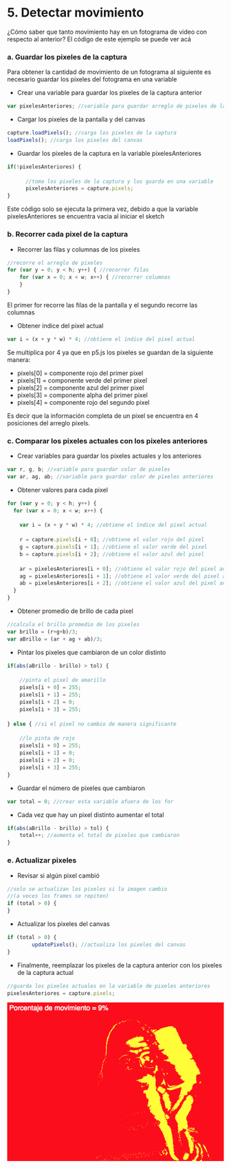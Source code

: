 # 5. Detectar movimiento

¿Cómo saber que tanto movimiento hay en un fotograma de video con respecto al anterior? El código de este ejemplo se puede ver acá

### **a. Guardar los pixeles de la captura**

Para obtener la cantidad de movimiento de un fotograma al siguiente es necesario guardar los pixeles del fotograma en una variable

* Crear una variable para guardar los pixeles de la captura anterior

```javascript
var pixelesAnteriores; //variable para guardar arreglo de pixeles de la captura
```

* Cargar los pixeles de la pantalla y del canvas

```javascript
capture.loadPixels(); //carga los pixeles de la captura
loadPixels(); //carga los pixeles del canvas
```

* Guardar los pixeles de la captura en la variable pixelesAnteriores

```javascript
if(!pixelesAnteriores) {

      //toma los pixeles de la captura y los guarda en una variable
      pixelesAnteriores = capture.pixels;
}
```

Este  código solo se ejecuta la primera vez, debido a que la variable pixelesAnteriores se encuentra vacia al iniciar el sketch

### **b. Recorrer cada pixel de la captura**

* Recorrer las filas y columnas de los pixeles

```javascript
//recorre el arreglo de pixeles
for (var y = 0; y < h; y++) { //recorrer filas
    for (var x = 0; x < w; x++) { //recorrer columnas
    }
}
```

El primer for recorre las filas de la pantalla y el segundo recorre las columnas

* Obtener indice del pixel actual

```javascript
var i = (x + y * w) * 4; //obtiene el índice del pixel actual
```

Se multiplica por 4 ya que en p5.js los pixeles se guardan de la siguiente manera:

* pixels\[0\] = componente rojo del primer pixel
* pixels\[1\] = componente verde del primer pixel
* pixels\[2\] = componente azul del primer pixel
* pixels\[3\] = componente alpha del primer pixel
* pixels\[4\] = componente rojo del segundo pixel

Es decir que la información completa de un pixel se encuentra en 4 posiciones del arreglo pixels.

### c. Comparar los pixeles actuales con los pixeles anteriores

* Crear variables para guardar los pixeles actuales y los anteriores

```javascript
var r, g, b; //variable para guardar color de pixeles
var ar, ag, ab; //variable para guardar color de pixeles anteriores
```

* Obtener valores para cada pixel

```javascript
for (var y = 0; y < h; y++) {
  for (var x = 0; x < w; x++) {
  
    var i = (x + y * w) * 4; //obtiene el índice del pixel actual
  
    r = capture.pixels[i + 0]; //obtiene el valor rojo del pixel
    g = capture.pixels[i + 1]; //obtiene el valor verde del pixel
    b = capture.pixels[i + 2]; //obtiene el valor azul del pixel
  
    ar = pixelesAnteriores[i + 0]; //obtiene el valor rojo del pixel anterior
    ag = pixelesAnteriores[i + 1]; //obtiene el valor verde del pixel anterior
    ab = pixelesAnteriores[i + 2]; //obtiene el valor azul del pixel anterior
  }
}
```

* Obtener promedio de brillo de cada pixel

```javascript
//calcula el brillo promedio de los pixeles
var brillo = (r+g+b)/3;
var aBrillo = (ar + ag + ab)/3;
```

* Pintar los pixeles que cambiaron de un color distinto

```javascript
if(abs(aBrillo - brillo) > tol) {

    //pinta el pixel de amarillo
    pixels[i + 0] = 255;
    pixels[i + 1] = 255;
    pixels[i + 2] = 0;
    pixels[i + 3] = 255;
    
} else { //si el pixel no cambio de manera significante

    //lo pinta de rojo
    pixels[i + 0] = 255;
    pixels[i + 1] = 0;
    pixels[i + 2] = 0;
    pixels[i + 3] = 255;
}
```

* Guardar el número de pixeles que cambiaron

```javascript
var total = 0; //crear esta variable afuera de los for
```

* Cada vez que hay un pixel distinto aumentar el total

```javascript
if(abs(aBrillo - brillo) > tol) {
    total++; //aumenta el total de pixeles que cambiaron
}
```

### e. Actualizar pixeles

* Revisar si algún pixel cambió

```javascript
//solo se actualizan los pixeles si la imagen cambio
//(a veces los frames se repiten)
if (total > 0) {
}
```

* Actualizar los pixeles del canvas

```javascript
if (total > 0) {
        updatePixels(); //actualiza los pixeles del canvas
}
```

* Finalmente, reemplazar los pixeles de la captura anterior con los pixeles de la captura actual

```javascript
//guarda los pixeles actuales en la variable de pixeles anteriores
pixelesAnteriores = capture.pixels;
```

![](../../.gitbook/assets/captura-de-pantalla-2018-11-05-a-las-7.22.17-p.m..png)



